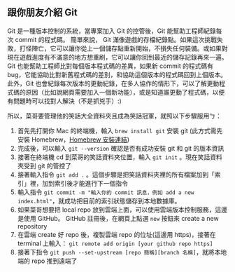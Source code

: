 ## 跟你朋友介紹 Git

Git 是一種版本控制的系統，當專案加入 Git 的控管後，Git 能幫助工程師紀錄每次 commit 的程式碼。
簡單來說， Git 滿像遊戲的存檔紀錄點。如果這次挑戰失敗，打怪陣亡，它可以讓你從上一個儲存點重新開始，不損失任何裝備。或如果對現在遊戲進度有不滿意的地方想重刷，它可以讓你回到最近的儲存記錄再來一遍。
Git 也能幫助工程師比對每個版本程式碼的差異，如果新 commit 的程式碼有 bug，它能協助比對新舊程式碼的差別，和協助這個版本的程式碼回到上個版本。
此外，Git 也會紀錄每次版本的更動紀錄，在多人協作的情形下，可以了解更動程式碼的原因（比如說網頁需要加入一個新功能），或是知道誰更動了程式碼，以便有問題時可以找對人解決（不是抓兇手）:)

所以，菜哥要管理他的笑話大全資料夾且成為笑話冠軍，就照以下步驟服用ㄅ：

1. 首先先打開你 Mac 的終端機，輸入 `brew install git` 安裝 git (此方式需先安裝 Homebrew，[Homebrew 安裝連結](https://brew.sh/index_zh-tw))
2. 完成後，可以輸入 `git --version` 確認是否有成功安裝 git 和 git 的版本資訊
3. 接著在終端機 cd 到菜哥的笑話資料夾位置，輸入 `git init` 。現在笑話資料夾受到 git 的管控了
4. 接著輸入指令 `git add .` 。這個步驟是把笑話資料夾裡的所有檔案加到「索引」裡，加到索引後才能進行下一個指令
5. 輸入指令 `git commit -m "輸入你的 commit 訊息，例如 add a new index.html"`，就成功把目前的索引狀態儲存到本地數據庫。
6. 如果菜哥想要把 local repo 放到雲端上面，可以使用雲端版本控制服務，這邊是使用 GitHub。 GitHub 註冊後，在網頁上點選 `new` 按鈕來 create a new repository
7. 在雲端 create 好 repo 後，複製雲端 repo 的位址(這邊用 https)，接著在 terminal 上輸入：
   `git remote add origin [your github repo https]`
8. 接著下指令 `git push --set-upstream [repo 簡稱][branch 名稱]`，就將本地端的 repo 推到遠端了

